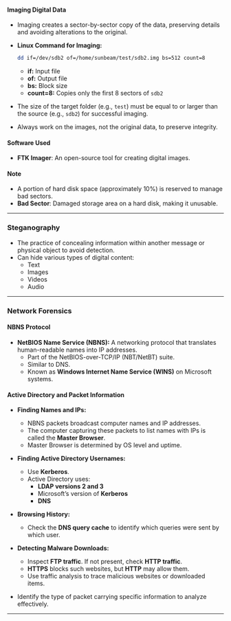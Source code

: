 #### **Imaging Digital Data**

- Imaging creates a sector-by-sector copy of the data, preserving details and avoiding alterations to the original.
- **Linux Command for Imaging:**
    
    ```bash
    dd if=/dev/sdb2 of=/home/sunbeam/test/sdb2.img bs=512 count=8
    ```
    
    - **if:** Input file
    - **of:** Output file
    - **bs:** Block size
    - **count=8:** Copies only the first 8 sectors of `sdb2`
- The size of the target folder (e.g., `test`) must be equal to or larger than the source (e.g., `sdb2`) for successful imaging.
- Always work on the images, not the original data, to preserve integrity.

#### **Software Used**

- **FTK Imager**: An open-source tool for creating digital images.

#### **Note**

- A portion of hard disk space (approximately 10%) is reserved to manage bad sectors.
- **Bad Sector**: Damaged storage area on a hard disk, making it unusable.

---

### **Steganography**

- The practice of concealing information within another message or physical object to avoid detection.
- Can hide various types of digital content:
    - Text
    - Images
    - Videos
    - Audio

---

### **Network Forensics**

#### **NBNS Protocol**

- **NetBIOS Name Service (NBNS):** A networking protocol that translates human-readable names into IP addresses.
    - Part of the NetBIOS-over-TCP/IP (NBT/NetBT) suite.
    - Similar to DNS.
    - Known as **Windows Internet Name Service (WINS)** on Microsoft systems.

#### **Active Directory and Packet Information**

- **Finding Names and IPs:**
    - NBNS packets broadcast computer names and IP addresses.
    - The computer capturing these packets to list names with IPs is called the **Master Browser**.
    - Master Browser is determined by OS level and uptime.
- **Finding Active Directory Usernames:**
    - Use **Kerberos**.
    - Active Directory uses:
        - **LDAP versions 2 and 3**
        - Microsoft’s version of **Kerberos**
        - **DNS**
- **Browsing History:**
    - Check the **DNS query cache** to identify which queries were sent by which user.
- **Detecting Malware Downloads:**
    - Inspect **FTP traffic**. If not present, check **HTTP traffic**.
    - **HTTPS** blocks such websites, but **HTTP** may allow them.
    - Use traffic analysis to trace malicious websites or downloaded items.

- Identify the type of packet carrying specific information to analyze effectively.

---
